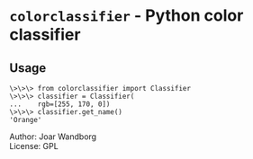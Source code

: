 # `colorclassifier` - Python color classifier

## Usage

    \>\>\> from colorclassifier import Classifier
    \>\>\> classifier = Classifier(
    ...    rgb=[255, 170, 0])
    \>\>\> classifier.get_name()
    'Orange'

Author: Joar Wandborg  
License: GPL
